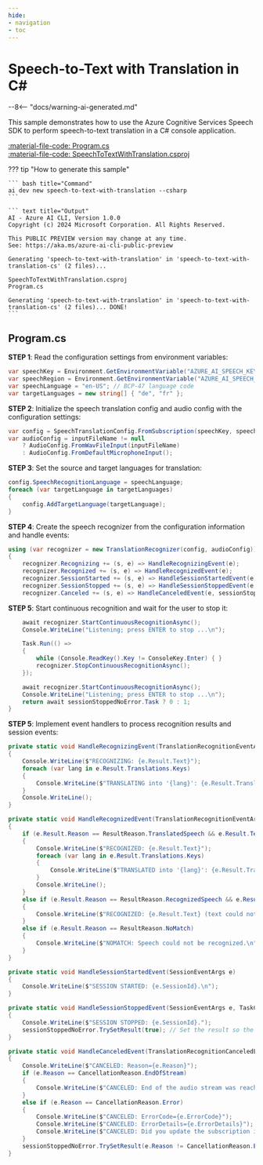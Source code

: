 ```yaml
---
hide:
- navigation
- toc
---
```

# Speech-to-Text with Translation in C#

--8<-- "docs/warning-ai-generated.md"

This sample demonstrates how to use the Azure Cognitive Services Speech SDK to perform speech-to-text translation in a C# console application.

[:material-file-code: Program.cs](./samples/speech-to-text-with-translation-cs/Program.cs)  
[:material-file-code: SpeechToTextWithTranslation.csproj](./samples/speech-to-text-with-translation-cs/SpeechToTextWithTranslation.csproj)  

??? tip "How to generate this sample"

    ``` bash title="Command"
    ai dev new speech-to-text-with-translation --csharp
    ```

    ``` text title="Output"
    AI - Azure AI CLI, Version 1.0.0
    Copyright (c) 2024 Microsoft Corporation. All Rights Reserved.

    This PUBLIC PREVIEW version may change at any time.
    See: https://aka.ms/azure-ai-cli-public-preview

    Generating 'speech-to-text-with-translation' in 'speech-to-text-with-translation-cs' (2 files)...

    SpeechToTextWithTranslation.csproj
    Program.cs

    Generating 'speech-to-text-with-translation' in 'speech-to-text-with-translation-cs' (2 files)... DONE!
    ```

## Program.cs

**STEP 1**: Read the configuration settings from environment variables:

``` csharp title="Program.cs"
var speechKey = Environment.GetEnvironmentVariable("AZURE_AI_SPEECH_KEY") ?? "<insert your Speech Service API key here>";
var speechRegion = Environment.GetEnvironmentVariable("AZURE_AI_SPEECH_REGION") ?? "<insert your Speech Service region here>";
var speechLanguage = "en-US"; // BCP-47 language code
var targetLanguages = new string[] { "de", "fr" };
```

**STEP 2**: Initialize the speech translation config and audio config with the configuration settings:

``` csharp title="Program.cs"
var config = SpeechTranslationConfig.FromSubscription(speechKey, speechRegion);
var audioConfig = inputFileName != null
    ? AudioConfig.FromWavFileInput(inputFileName)
    : AudioConfig.FromDefaultMicrophoneInput();
```

**STEP 3**: Set the source and target languages for translation:

``` csharp title="Program.cs"
config.SpeechRecognitionLanguage = speechLanguage;
foreach (var targetLanguage in targetLanguages)
{
    config.AddTargetLanguage(targetLanguage);
}
```

**STEP 4**: Create the speech recognizer from the configuration information and handle events:

``` csharp title="Program.cs"
using (var recognizer = new TranslationRecognizer(config, audioConfig))
{
    recognizer.Recognizing += (s, e) => HandleRecognizingEvent(e);
    recognizer.Recognized += (s, e) => HandleRecognizedEvent(e);
    recognizer.SessionStarted += (s, e) => HandleSessionStartedEvent(e);
    recognizer.SessionStopped += (s, e) => HandleSessionStoppedEvent(e, sessionStoppedNoError);
    recognizer.Canceled += (s, e) => HandleCanceledEvent(e, sessionStoppedNoError);
```

**STEP 5**: Start continuous recognition and wait for the user to stop it:

``` csharp title="Program.cs"
    await recognizer.StartContinuousRecognitionAsync();
    Console.WriteLine("Listening; press ENTER to stop ...\n");

    Task.Run(() =>
    {
        while (Console.ReadKey().Key != ConsoleKey.Enter) { }
        recognizer.StopContinuousRecognitionAsync();
    });

    await recognizer.StartContinuousRecognitionAsync();
    Console.WriteLine("Listening; press ENTER to stop ...\n");
    return await sessionStoppedNoError.Task ? 0 : 1;
}
```

**STEP 5**: Implement event handlers to process recognition results and session events:

``` csharp title="Program.cs"
private static void HandleRecognizingEvent(TranslationRecognitionEventArgs e)
{
    Console.WriteLine($"RECOGNIZING: {e.Result.Text}");
    foreach (var lang in e.Result.Translations.Keys)
    {
        Console.WriteLine($"TRANSLATING into '{lang}': {e.Result.Translations[lang]}");
    }
    Console.WriteLine();
}

private static void HandleRecognizedEvent(TranslationRecognitionEventArgs e)
{
    if (e.Result.Reason == ResultReason.TranslatedSpeech && e.Result.Text.Length != 0)
    {
        Console.WriteLine($"RECOGNIZED: {e.Result.Text}");
        foreach (var lang in e.Result.Translations.Keys)
        {
            Console.WriteLine($"TRANSLATED into '{lang}': {e.Result.Translations[lang]}");
        }
        Console.WriteLine();
    }
    else if (e.Result.Reason == ResultReason.RecognizedSpeech && e.Result.Text.Length != 0)
    {
        Console.WriteLine($"RECOGNIZED: {e.Result.Text} (text could not be translated)");
    }
    else if (e.Result.Reason == ResultReason.NoMatch)
    {
        Console.WriteLine($"NOMATCH: Speech could not be recognized.\n");
    }
}

private static void HandleSessionStartedEvent(SessionEventArgs e)
{
    Console.WriteLine($"SESSION STARTED: {e.SessionId}.\n");
}

private static void HandleSessionStoppedEvent(SessionEventArgs e, TaskCompletionSource<bool> sessionStoppedNoError)
{
    Console.WriteLine($"SESSION STOPPED: {e.SessionId}.");
    sessionStoppedNoError.TrySetResult(true); // Set the result so the main thread can exit
}

private static void HandleCanceledEvent(TranslationRecognitionCanceledEventArgs e, TaskCompletionSource<bool> sessionStoppedNoError)
{
    Console.WriteLine($"CANCELED: Reason={e.Reason}");
    if (e.Reason == CancellationReason.EndOfStream)
    {
        Console.WriteLine($"CANCELED: End of the audio stream was reached.");
    }
    else if (e.Reason == CancellationReason.Error)
    {
        Console.WriteLine($"CANCELED: ErrorCode={e.ErrorCode}");
        Console.WriteLine($"CANCELED: ErrorDetails={e.ErrorDetails}");
        Console.WriteLine($"CANCELED: Did you update the subscription info?");
    }
    sessionStoppedNoError.TrySetResult(e.Reason != CancellationReason.Error);
}
```
